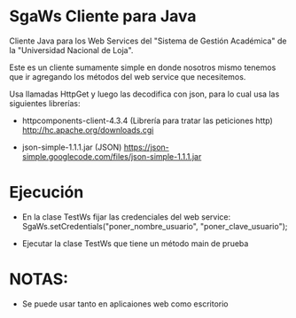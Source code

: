 SgaWs Cliente para Java
=======================

Cliente Java para los Web Services del "Sistema de Gestión Académica" de la "Universidad Nacional de Loja".

Este es un cliente sumamente simple en donde nosotros mismo tenemos que ir agregando los métodos del web service que necesitemos.

Usa llamadas HttpGet y luego las decodifica con json, para lo cual usa las siguientes librerías:
- httpcomponents-client-4.3.4 (Librería para tratar las peticiones http)
  http://hc.apache.org/downloads.cgi

- json-simple-1.1.1.jar (JSON)
  https://json-simple.googlecode.com/files/json-simple-1.1.1.jar

Ejecución
=========
- En la clase TestWs fijar las credenciales del web service:
  SgaWs.setCredentials("poner_nombre_usuario", "poner_clave_usuario");

- Ejecutar la clase TestWs que tiene un método main de prueba


NOTAS:
=====
- Se puede usar tanto en aplicaiones web como escritorio
